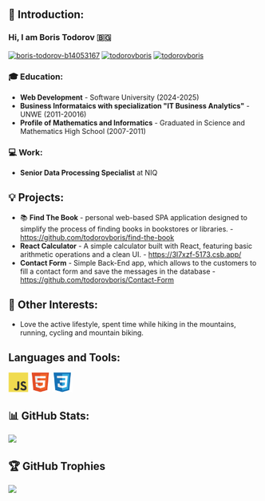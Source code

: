 ## 👋 Introduction:

### Hi, I am Boris Todorov 🇧🇬
<a href="https://linkedin.com/in/boris-todorov-b14053167" target="blank"><img align="center" src="https://raw.githubusercontent.com/rahuldkjain/github-profile-readme-generator/master/src/images/icons/Social/linked-in-alt.svg" alt="boris-todorov-b14053167" height="20" width="30" /></a>
<a href="https://fb.com/todorovboris" target="blank"><img align="center" src="https://raw.githubusercontent.com/rahuldkjain/github-profile-readme-generator/master/src/images/icons/Social/facebook.svg" alt="todorovboris" height="20" width="30" /></a>
<a href="https://instagram.com/todorovboris" target="blank"><img align="center" src="https://raw.githubusercontent.com/rahuldkjain/github-profile-readme-generator/master/src/images/icons/Social/instagram.svg" alt="todorovboris" height="20" width="30" /></a>

### 🎓 Education:
- **Web Development** - Software University (2024-2025)
- **Business Informataics with specialization "IT Business Analytics"** - UNWE (2011-20016)
- **Profile of Mathematics and Informatics** - Graduated in Science and Mathematics High School (2007-2011)

### 💻 Work:
- **Senior Data Processing Specialist** at NIQ 



## 💡 Projects:
- 📚 **Find The Book** - personal web-based SPA application designed to simplify the process of finding books in bookstores or libraries. - https://github.com/todorovboris/find-the-book
- **React Calculator** - A simple calculator built with React, featuring basic arithmetic operations and a clean UI. - https://3l7xzf-5173.csb.app/
- **Contact Form** - Simple Back-End app, which allows to the customers to fill a contact form and save the messages in the database - https://github.com/todorovboris/Contact-Form



## 🔭 Other Interests:
- Love the active lifestyle, spent time while hiking in the mountains, running, cycling and mountain biking.



## Languages and Tools:
<a href="https://www.w3.org/html/" target="_blank" rel="noreferrer"> <img src="https://github.com/devicons/devicon/blob/master/icons/javascript/javascript-original.svg" alt="javascript" width="40" height="40"/></a>
<a href="https://www.w3.org/html/" target="_blank" rel="noreferrer"> <img src="https://github.com/devicons/devicon/blob/master/icons/html5/html5-original.svg" alt="html5" width="40" height="40"/></a>
<a href="https://www.w3schools.com/css/" target="_blank" rel="noreferrer"> <img src="https://github.com/devicons/devicon/blob/master/icons/css3/css3-original.svg" alt="css3" width="40" height="40"/> </a>
<!-- <a href="https://www.java.com" target="_blank" rel="noreferrer"> <img src="https://github.com/devicons/devicon/blob/master/icons/java/java-original.svg" alt="java" width="40" height="40"/></a> -->



## 📊 GitHub Stats:
![](https://github-readme-stats.vercel.app/api/top-langs/?username=todorovboris&theme=dark&hide_border=false&include_all_commits=false&count_private=false&layout=compact)



## 🏆 GitHub Trophies
![](https://github-profile-trophy.vercel.app/?username=todorovboris&theme=dark&no-frame=false&no-bg=false&margin-w=4)
